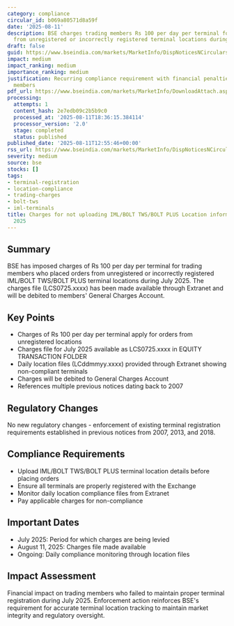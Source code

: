 ```yaml
---
category: compliance
circular_id: b069a80571d8a59f
date: '2025-08-11'
description: BSE charges trading members Rs 100 per day per terminal for orders placed
  from unregistered or incorrectly registered terminal locations during July 2025.
draft: false
guid: https://www.bseindia.com/markets/MarketInfo/DispNoticesNCirculars.aspx?Noticeid={7B9E1D18-5433-450D-BEDF-03593A429BE9}&noticeno=20250811-43&dt=08/11/2025&icount=43&totcount=59&flag=0
impact: medium
impact_ranking: medium
importance_ranking: medium
justification: Recurring compliance requirement with financial penalties for trading
  members
pdf_url: https://www.bseindia.com/markets/MarketInfo/DownloadAttach.aspx?id=20250811-43&attachedId=
processing:
  attempts: 1
  content_hash: 2e7edb09c2b5b9c0
  processed_at: '2025-08-11T18:36:15.384114'
  processor_version: '2.0'
  stage: completed
  status: published
published_date: '2025-08-11T12:55:46+00:00'
rss_url: https://www.bseindia.com/markets/MarketInfo/DispNoticesNCirculars.aspx?Noticeid={7B9E1D18-5433-450D-BEDF-03593A429BE9}&noticeno=20250811-43&dt=08/11/2025&icount=43&totcount=59&flag=0
severity: medium
source: bse
stocks: []
tags:
- terminal-registration
- location-compliance
- trading-charges
- bolt-tws
- iml-terminals
title: Charges for not uploading IML/BOLT TWS/BOLT PLUS Location information for July
  2025
---
```


## Summary

BSE has imposed charges of Rs 100 per day per terminal for trading members who placed orders from unregistered or incorrectly registered IML/BOLT TWS/BOLT PLUS terminal locations during July 2025. The charges file (LCS0725.xxxx) has been made available through Extranet and will be debited to members' General Charges Account.

## Key Points

- Charges of Rs 100 per day per terminal apply for orders from unregistered locations
- Charges file for July 2025 available as LCS0725.xxxx in EQUITY TRANSACTION FOLDER
- Daily location files (LCddmmyy.xxxx) provided through Extranet showing non-compliant terminals
- Charges will be debited to General Charges Account
- References multiple previous notices dating back to 2007

## Regulatory Changes

No new regulatory changes - enforcement of existing terminal registration requirements established in previous notices from 2007, 2013, and 2018.

## Compliance Requirements

- Upload IML/BOLT TWS/BOLT PLUS terminal location details before placing orders
- Ensure all terminals are properly registered with the Exchange
- Monitor daily location compliance files from Extranet
- Pay applicable charges for non-compliance

## Important Dates

- July 2025: Period for which charges are being levied
- August 11, 2025: Charges file made available
- Ongoing: Daily compliance monitoring through location files

## Impact Assessment

Financial impact on trading members who failed to maintain proper terminal registration during July 2025. Enforcement action reinforces BSE's requirement for accurate terminal location tracking to maintain market integrity and regulatory oversight.